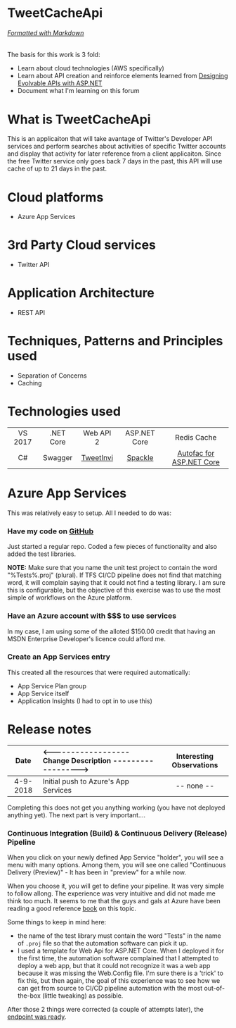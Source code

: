 # TweetCacheApi
###### [Formatted with Markdown](https://github.com/adam-p/markdown-here/wiki/Markdown-Here-Cheatsheet)

The basis for this work is 3 fold:
- Learn about cloud technologies (AWS specifically)
- Learn about API creation and reinforce elements learned from [Designing Evolvable APIs with ASP.NET](https://www.amazon.com/gp/product/1449337716/ref=oh_aui_detailpage_o05_s01?ie=UTF8&psc=1)
- Document what I'm learning on this forum 

# What is TweetCacheApi
  
This is an applicaiton that will take avantage of Twitter's Developer API services and perform searches about activities of specific Twitter accounts and display that activity for later reference from a client applicaiton. Since the free Twitter service only goes back 7 days in the past, this API will use cache of up to 21 days in the past.

# Cloud platforms
- Azure App Services

# 3rd Party Cloud services
- Twitter API

# Application Architecture
- REST API


# Techniques, Patterns and Principles used
- Separation of Concerns
- Caching

# Technologies used
| | | | | |
|:-------:|:-------:|:-------:|:-------:|:-------:|
|VS 2017|.NET Core|Web API 2|ASP.NET Core|Redis Cache|
|C#|Swagger|[TweetInvi](https://github.com/linvi/tweetinvi/wiki/Introduction)|[Spackle](https://github.com/JasonBock/SpackleNet)|[Autofac for ASP.NET Core](http://autofac.readthedocs.io/en/latest/integration/aspnetcore.html)|

# Azure App Services

This was relatively easy to setup. All I needed to do was:

### Have my code on [GitHub](https://github.com/anibalvelarde/TweetCacheApi)
Just started a regular repo. Coded a few pieces of functionality and also added the test libraries.

**NOTE:** Make sure that you name the unit test project to contain the word "%Tests%.proj" (plural). If TFS CI/CD pipeline does not find that matching word, it will complain saying that it could not find a testing library.  I am sure this is configurable, but the objective of this exercise was to use the most simple of workflows on the Azure platform.

### Have an Azure account with $$$ to use services
In my case, I am using some of the alloted $150.00 credit that having an MSDN Enterprise Developer's licence could afford me.

### Create an **App Services** entry
This created all the resources that were required automatically:
- App Service Plan group
- App Service itself
- Application Insights (I had to opt in to use this)

# Release notes
| Date    | <------------------ Change Description ------------------> | Interesting Observations|
|:-------:|:-----------------------------------------------------------|:-----------------------:|
|4-9-2018 | Initial push to Azure's App Services                       |  -- none --             |

Completing this does not get you anything working (you have not deployed anything yet).  The next part is very important....

### Continuous Integration (Build) & Continuous Delivery (Release) Pipeline
When you click on your newly defined App Service "holder", you will see a menu with many options. Among them, you will see one called "Continuous Delivery (Preview)" - It has been in "preview" for a while now.

When you choose it, you will get to define your pipeline. It was very simple to follow allong. The experience was very intuitive and did not made me think too much. It seems to me that the guys and gals at Azure have been reading a good reference [book](https://play.google.com/store/books/details?id=e-VIDwAAQBAJ&source=productsearch&utm_source=HA_Desktop_US&utm_medium=SEM&utm_campaign=PLA&pcampaignid=MKTAD0930BO1&gclid=Cj0KCQjwnqzWBRC_ARIsABSMVTP1TTfOxPlob1Ob0gwH5f7vx6K9AQXlJkEYbQTgb2uwgMur9AsiY0EaAnLfEALw_wcB&gclsrc=aw.ds&dclid=CLTcs6fvrtoCFYUcPwodVJ4Ktw) on this topic.

Some things to keep in mind here:
- the name of the test library must contain the word "Tests" in the name of `.proj` file so that the automation software can pick it up.
- I used a template for Web Api for ASP.NET Core.  When I deployed it for the first time, the automation software complained that I attempted to deploy a web app, but that it could not recognize it was a web app because it was missing the Web.Config file.  I'm sure there is a 'trick' to fix this, but then again, the goal of this experience was to see how we can get from source to CI/CD pipeline automation with the most out-of-the-box (little tweaking) as possible.

After those 2 things were corrected (a couple of attempts later), the [endpoint was ready](https://tweetcacheapi.azurewebsites.net/api/twusers).

